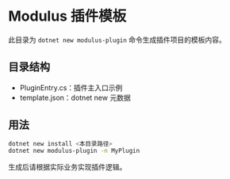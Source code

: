 # Modulus 插件模板

此目录为 `dotnet new modulus-plugin` 命令生成插件项目的模板内容。

## 目录结构
- PluginEntry.cs：插件主入口示例
- template.json：dotnet new 元数据

## 用法
```sh
dotnet new install <本目录路径>
dotnet new modulus-plugin -n MyPlugin
```

生成后请根据实际业务实现插件逻辑。
